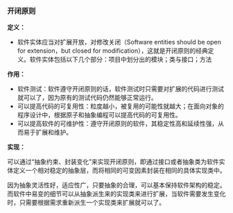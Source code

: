 ### 开闭原则

**定义：**

- 软件实体应当对扩展开放，对修改关闭（Software entities should be open for extension，but closed for modification），这就是开闭原则的经典定义。软件实体包括以下几个部分：项目中划分出的模块；类与接口；方法

**作用：**

- 软件测试：软件遵守开闭原则的话，软件测试时只需要对扩展的代码进行测试就可以了，因为原有的测试代码仍然能够正常运行。
- 可以提高代码的可复用性：粒度越小，被复用的可能性就越大；在面向对象的程序设计中，根据原子和抽象编程可以提高代码的可复用性。
- 可以提高软件的可维护性：遵守开闭原则的软件，其稳定性高和延续性强，从而易于扩展和维护。

**实现：**

可以通过“抽象约束、封装变化”来实现开闭原则，即通过接口或者抽象类为软件实体定义一个相对稳定的抽象层，而将相同的可变因素封装在相同的具体实现类中。

因为抽象灵活性好，适应性广，只要抽象的合理，可以基本保持软件架构的稳定。而软件中易变的细节可以从抽象派生来的实现类来进行扩展，当软件需要发生变化时，只需要根据需求重新派生一个实现类来扩展就可以了。